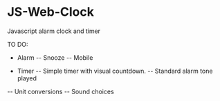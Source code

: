 # JS-Web-Clock
Javascript alarm clock and timer

TO DO:
- Alarm
-- Snooze
-- Mobile

- Timer
-- Simple timer with visual countdown. 
-- Standard alarm tone played

-- Unit conversions
-- Sound choices
